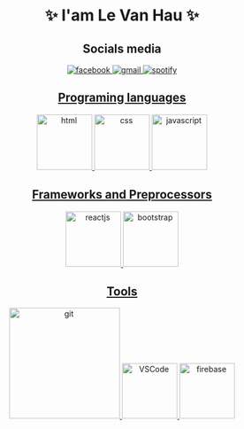 <h1 align="center">✨ I'am Le Van Hau ✨</h1>

<!--
**Lvhau1529/Lvhau1529** is a ✨ _special_ ✨ repository because its `README.md` (this file) appears on your GitHub profile.
-->

<h2 align="center">Socials media</h2>
<!-- Socials (Icons from https://icons8.com/) -->
<p align="center">
  <a href="https://www.facebook.com/lvhau1529"><img src="https://img.icons8.com/doodle/96/000000/facebook-circled.png" title="facebook"/>
  <a href="mailto:lvhau1529@gmail.com"><img src="https://img.icons8.com/doodle/96/000000/gmail-new.png" title="gmail">
  <a href="https://open.spotify.com/user/bet6mhwy7g6efab44pyiadvjc"><img src="https://img.icons8.com/doodle/96/000000/spotify.png" title="spotify">
</p>

<h2 align="center">Programing languages</h2>
<!-- Gifs found on GIPHY made by @devrock -->
<p align="center">
  <!-- <img alt="node" src="https://media.giphy.com/media/kdFc8fubgS31b8DsVu/giphy.gif" width="100" title="node"> -->
  <img alt-"html5" src="https://media.giphy.com/media/XAxylRMCdpbEWUAvr8/giphy.gif" width="100" title="html">
  <img alt="css" src="https://media.giphy.com/media/fsEaZldNC8A1PJ3mwp/giphy.gif" width="100" title="css">
  <img alt="javascript" src="https://media3.giphy.com/media/ln7z2eWriiQAllfVcn/200w.webp" width="100" title="javascript">
</p>

<h2 align="center">Frameworks and Preprocessors</h2>
<p align="center">
  <img alt="reactjs" src="https://media.giphy.com/media/eNAsjO55tPbgaor7ma/giphy.gif" width="100" title="reactjs">
  <img alt="bootstrap" src="https://media.giphy.com/media/Sr8xDpMwVKOHUWDVRD/giphy.gif" width="100" title="bootstrap">
</p>

<h2 align="center">Tools</h2>
<p align="center">
  <img alt="git" src="https://media.giphy.com/media/kH1DBkPNyZPOk0BxrM/giphy.gif" width="200" title="git">
  <img alt="VSCode" src="https://i.giphy.com/media/IdyAQJVN2kVPNUrojM/200.webp" width="100" title="vscode">
  <img alt="firebase" src="https://media.giphy.com/media/Ri2TUcKlaOcaDBxFpY/giphy.gif" width="100" title="firebase">
</p>

